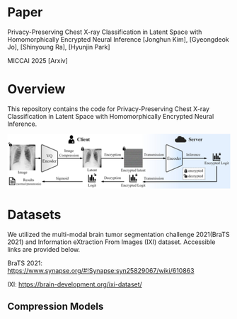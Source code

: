 # Paper

Privacy-Preserving Chest X-ray Classification in Latent Space with Homomorphically Encrypted Neural Inference [Jonghun Kim], [Gyeongdeok Jo], [Shinyoung Ra], [Hyunjin Park] <br>

MICCAI 2025 [Arxiv]

# Overview

This repository contains the code for Privacy-Preserving Chest X-ray Classification in Latent Space with Homomorphically Encrypted Neural Inference. 



![](./asset/fig.jpg)







# Datasets

We utilized the multi-modal brain tumor segmentation challenge 2021(BraTS 2021) and Information eXtraction From Images (IXI) dataset. Accessible links are provided below. 

BraTS 2021: https://www.synapse.org/#!Synapse:syn25829067/wiki/610863 

IXI: https://brain-development.org/ixi-dataset/ 



## Compression Models 




